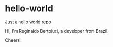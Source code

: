 # hello-world
Just a hello world repo

Hi, I'm Reginaldo Bertoluci, a developer from Brazil.

Cheers!

